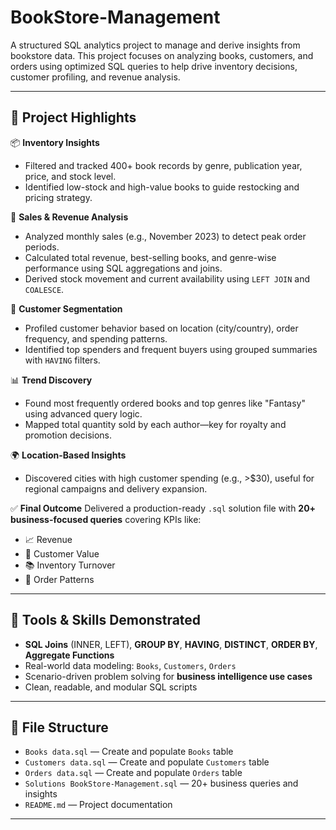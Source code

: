 # BookStore-Management


A structured SQL analytics project to manage and derive insights from bookstore data. This project focuses on analyzing books, customers, and orders using optimized SQL queries to help drive inventory decisions, customer profiling, and revenue analysis.

---

## 🚀 Project Highlights

📦 **Inventory Insights**
- Filtered and tracked 400+ book records by genre, publication year, price, and stock level.
- Identified low-stock and high-value books to guide restocking and pricing strategy.

🧾 **Sales & Revenue Analysis**
- Analyzed monthly sales (e.g., November 2023) to detect peak order periods.
- Calculated total revenue, best-selling books, and genre-wise performance using SQL aggregations and joins.
- Derived stock movement and current availability using `LEFT JOIN` and `COALESCE`.

👥 **Customer Segmentation**
- Profiled customer behavior based on location (city/country), order frequency, and spending patterns.
- Identified top spenders and frequent buyers using grouped summaries with `HAVING` filters.

📊 **Trend Discovery**
- Found most frequently ordered books and top genres like "Fantasy" using advanced query logic.
- Mapped total quantity sold by each author—key for royalty and promotion decisions.

🌍 **Location-Based Insights**
- Discovered cities with high customer spending (e.g., >$30), useful for regional campaigns and delivery expansion.

✅ **Final Outcome**
Delivered a production-ready `.sql` solution file with **20+ business-focused queries** covering KPIs like:
- 📈 Revenue
- 🧠 Customer Value
- 📚 Inventory Turnover
- 🔄 Order Patterns

---

## 🧠 Tools & Skills Demonstrated

- **SQL Joins** (INNER, LEFT), **GROUP BY**, **HAVING**, **DISTINCT**, **ORDER BY**, **Aggregate Functions**
- Real-world data modeling: `Books`, `Customers`, `Orders`
- Scenario-driven problem solving for **business intelligence use cases**
- Clean, readable, and modular SQL scripts

---

## 📂 File Structure

- `Books data.sql` — Create and populate `Books` table
- `Customers data.sql` — Create and populate `Customers` table
- `Orders data.sql` — Create and populate `Orders` table
- `Solutions BookStore-Management.sql` — 20+ business queries and insights
- `README.md` — Project documentation

---


